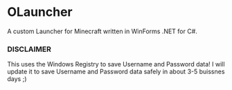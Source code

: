 # OLauncher
A custom Launcher for Minecraft written in WinForms .NET for C#.

### DISCLAIMER
This uses the Windows Registry to save Username and Password data!
I will update it to save Username and Password data safely in about 3-5 buissnes days ;)
